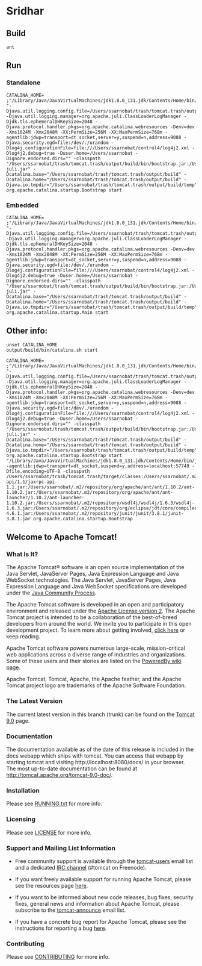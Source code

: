 # Sridhar

## Build
	ant

## Run

### Standalone

    CATALINA_HOME= ;"/Library/Java/JavaVirtualMachines/jdk1.8.0_131.jdk/Contents/Home/bin/java" "-Djava.util.logging.config.file=/Users/ssarnobat/trash/tomcat.trash/output/build/conf/logging.properties" -Djava.util.logging.manager=org.apache.juli.ClassLoaderLogManager -Djdk.tls.ephemeralDHKeySize=2048 -Djava.protocol.handler.pkgs=org.apache.catalina.webresources -Denv=dev -Xms1024M -Xmx2048M -XX:PermSize=256M -XX:MaxPermSize=768m -agentlib:jdwp=transport=dt_socket,server=y,suspend=n,address=9088 -Djava.security.egd=file:/dev/./urandom -Dlog4j.configurationFile=file:///Users/ssarnobat/control4/log4j2.xml -Dlog4j2.debug=true -Duser.home=/Users/ssarnobat -Dignore.endorsed.dirs="" -classpath "/Users/ssarnobat/trash/tomcat.trash/output/build/bin/bootstrap.jar:/Users/ssarnobat/trash/tomcat.trash/output/build/bin/tomcat-juli.jar" -Dcatalina.base="/Users/ssarnobat/trash/tomcat.trash/output/build" -Dcatalina.home="/Users/ssarnobat/trash/tomcat.trash/output/build" -Djava.io.tmpdir="/Users/ssarnobat/trash/tomcat.trash/output/build/temp" org.apache.catalina.startup.Bootstrap start

### Embedded

	CATALINA_HOME= ;"/Library/Java/JavaVirtualMachines/jdk1.8.0_131.jdk/Contents/Home/bin/java" "-Djava.util.logging.config.file=/Users/ssarnobat/trash/tomcat.trash/output/build/conf/logging.properties" -Djava.util.logging.manager=org.apache.juli.ClassLoaderLogManager -Djdk.tls.ephemeralDHKeySize=2048 -Djava.protocol.handler.pkgs=org.apache.catalina.webresources -Denv=dev -Xms1024M -Xmx2048M -XX:PermSize=256M -XX:MaxPermSize=768m -agentlib:jdwp=transport=dt_socket,server=y,suspend=n,address=9088 -Djava.security.egd=file:/dev/./urandom -Dlog4j.configurationFile=file:///Users/ssarnobat/control4/log4j2.xml -Dlog4j2.debug=true -Duser.home=/Users/ssarnobat -Dignore.endorsed.dirs="" -classpath "/Users/ssarnobat/trash/tomcat.trash/output/build/bin/bootstrap.jar:/Users/ssarnobat/trash/tomcat.trash/output/build/bin/tomcat-juli.jar" -Dcatalina.base="/Users/ssarnobat/trash/tomcat.trash/output/build" -Dcatalina.home="/Users/ssarnobat/trash/tomcat.trash/output/build" -Djava.io.tmpdir="/Users/ssarnobat/trash/tomcat.trash/output/build/temp" org.apache.catalina.startup.Main start
	
## Other info:	
	unset CATALINA_HOME
    output/build/bin/catalina.sh start
    
    CATALINA_HOME= ;"/Library/Java/JavaVirtualMachines/jdk1.8.0_131.jdk/Contents/Home/bin/java" "-Djava.util.logging.config.file=/Users/ssarnobat/trash/tomcat.trash/output/build/conf/logging.properties" -Djava.util.logging.manager=org.apache.juli.ClassLoaderLogManager -Djdk.tls.ephemeralDHKeySize=2048 -Djava.protocol.handler.pkgs=org.apache.catalina.webresources -Denv=dev -Xms1024M -Xmx2048M -XX:PermSize=256M -XX:MaxPermSize=768m -agentlib:jdwp=transport=dt_socket,server=y,suspend=n,address=9088 -Djava.security.egd=file:/dev/./urandom -Dlog4j.configurationFile=file:///Users/ssarnobat/control4/log4j2.xml -Dlog4j2.debug=true -Duser.home=/Users/ssarnobat -Dignore.endorsed.dirs="" -classpath "/Users/ssarnobat/trash/tomcat.trash/output/build/bin/bootstrap.jar:/Users/ssarnobat/trash/tomcat.trash/output/build/bin/tomcat-juli.jar" -Dcatalina.base="/Users/ssarnobat/trash/tomcat.trash/output/build" -Dcatalina.home="/Users/ssarnobat/trash/tomcat.trash/output/build" -Djava.io.tmpdir="/Users/ssarnobat/trash/tomcat.trash/output/build/temp" org.apache.catalina.startup.Bootstrap start
    "/Library/Java/JavaVirtualMachines/jdk1.8.0_131.jdk/Contents/Home/bin/java" -agentlib:jdwp=transport=dt_socket,suspend=y,address=localhost:57749 -Dfile.encoding=UTF-8 -classpath /Users/ssarnobat/trash/tomcat.trash/target/classes:/Users/ssarnobat/.m2/repository/javax/xml/jaxrpc-api/1.1/jaxrpc-api-1.1.jar:/Users/ssarnobat/.m2/repository/org/apache/ant/ant/1.10.2/ant-1.10.2.jar:/Users/ssarnobat/.m2/repository/org/apache/ant/ant-launcher/1.10.2/ant-launcher-1.10.2.jar:/Users/ssarnobat/.m2/repository/wsdl4j/wsdl4j/1.6.3/wsdl4j-1.6.3.jar:/Users/ssarnobat/.m2/repository/org/eclipse/jdt/core/compiler/ecj/4.6.1/ecj-4.6.1.jar:/Users/ssarnobat/.m2/repository/junit/junit/3.8.1/junit-3.8.1.jar org.apache.catalina.startup.Bootstrap


## Welcome to Apache Tomcat!

### What Is It?

The Apache Tomcat® software is an open source implementation of the Java
Servlet, JavaServer Pages, Java Expression Language and Java WebSocket
technologies. The Java Servlet, JavaServer Pages, Java Expression Language and
Java WebSocket specifications are developed under the
[Java Community Process](http://jcp.org/en/introduction/overview).

The Apache Tomcat software is developed in an open and participatory
environment and released under the
[Apache License version 2](http://www.apache.org/licenses/). The Apache Tomcat
project is intended to be a collaboration of the best-of-breed developers from
around the world. We invite you to participate in this open development
project. To learn more about getting involved,
[click here](http://tomcat.apache.org/getinvolved.html) or keep reading.

Apache Tomcat software powers numerous large-scale, mission-critical web
applications across a diverse range of industries and organizations. Some of
these users and their stories are listed on the
[PoweredBy wiki page](http://wiki.apache.org/tomcat/PoweredBy).

Apache Tomcat, Tomcat, Apache, the Apache feather, and the Apache Tomcat
project logo are trademarks of the Apache Software Foundation.

### The Latest Version

The current latest version in this branch (trunk) can be found on the [Tomcat 9.0](https://tomcat.apache.org/download-90.cgi) page.

### Documentation

The documentation available as of the date of this release is
included in the docs webapp which ships with tomcat. You can access that webapp
by starting tomcat and visiting http://localhost:8080/docs/ in your browser.
The most up-to-date documentation can be found at
http://tomcat.apache.org/tomcat-9.0-doc/.

### Installation

Please see [RUNNING.txt](RUNNING.txt) for more info.

### Licensing

Please see [LICENSE](LICENSE) for more info.

### Support and Mailing List Information

* Free community support is available through the
[tomcat-users](http://tomcat.apache.org/lists.html#tomcat-users) email list and
a dedicated [IRC channel](http://tomcat.apache.org/irc.html) (#tomcat on
Freenode).

* If you want freely available support for running Apache Tomcat, please see the
resources page [here](http://tomcat.apache.org/findhelp.html).

* If you want to be informed about new code releases, bug fixes,
security fixes, general news and information about Apache Tomcat, please
subscribe to the
[tomcat-announce](http://tomcat.apache.org/lists.html#tomcat-announce) email
list.

* If you have a concrete bug report for Apache Tomcat, please see the
instructions for reporting a bug
[here](http://tomcat.apache.org/bugreport.html).

### Contributing

Please see [CONTRIBUTING](CONTRIBUTING.md) for more info.
